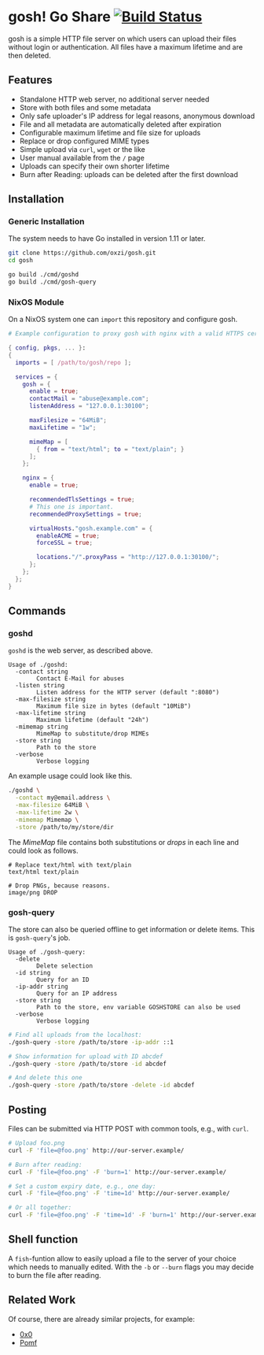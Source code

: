 # gosh! Go Share [![Build Status](https://travis-ci.org/oxzi/gosh.svg?branch=master)](https://travis-ci.org/oxzi/gosh)

gosh is a simple HTTP file server on which users can upload their files without
login or authentication. All files have a maximum lifetime and are then deleted.


## Features

- Standalone HTTP web server, no additional server needed
- Store with both files and some metadata
- Only safe uploader's IP address for legal reasons, anonymous download
- File and all metadata are automatically deleted after expiration
- Configurable maximum lifetime and file size for uploads
- Replace or drop configured MIME types
- Simple upload via `curl`, `wget` or the like
- User manual available from the `/` page
- Uploads can specify their own shorter lifetime
- Burn after Reading: uploads can be deleted after the first download


## Installation
### Generic Installation

The system needs to have Go installed in version 1.11 or later.

```bash
git clone https://github.com/oxzi/gosh.git
cd gosh

go build ./cmd/goshd
go build ./cmd/gosh-query
```

### NixOS Module

On a NixOS system one can `import` this repository and configure gosh.

```nix
# Example configuration to proxy gosh with nginx with a valid HTTPS certificate.

{ config, pkgs, ... }:
{
  imports = [ /path/to/gosh/repo ];

  services = {
    gosh = {
      enable = true;
      contactMail = "abuse@example.com";
      listenAddress = "127.0.0.1:30100";

      maxFilesize = "64MiB";
      maxLifetime = "1w";

      mimeMap = [
        { from = "text/html"; to = "text/plain"; }
      ];
    };

    nginx = {
      enable = true;

      recommendedTlsSettings = true;
      # This one is important.
      recommendedProxySettings = true;

      virtualHosts."gosh.example.com" = {
        enableACME = true;
        forceSSL = true;

        locations."/".proxyPass = "http://127.0.0.1:30100/";
      };
    };
  };
}
```


## Commands
### goshd

`goshd` is the web server, as described above.

```
Usage of ./goshd:
  -contact string
        Contact E-Mail for abuses
  -listen string
        Listen address for the HTTP server (default ":8080")
  -max-filesize string
        Maximum file size in bytes (default "10MiB")
  -max-lifetime string
        Maximum lifetime (default "24h")
  -mimemap string
        MimeMap to substitute/drop MIMEs
  -store string
        Path to the store
  -verbose
        Verbose logging
```

An example usage could look like this.

```bash
./goshd \
  -contact my@email.address \
  -max-filesize 64MiB \
  -max-lifetime 2w \
  -mimemap Mimemap \
  -store /path/to/my/store/dir
```

The *MimeMap* file contains both substitutions or *drops* in each line and
could look as follows.

```
# Replace text/html with text/plain
text/html text/plain

# Drop PNGs, because reasons.
image/png DROP
```


### gosh-query

The store can also be queried offline to get information or delete items. This
is `gosh-query`'s job.

```
Usage of ./gosh-query:
  -delete
        Delete selection
  -id string
        Query for an ID
  -ip-addr string
        Query for an IP address
  -store string
        Path to the store, env variable GOSHSTORE can also be used
  -verbose
        Verbose logging
```

```bash
# Find all uploads from the localhost:
./gosh-query -store /path/to/store -ip-addr ::1

# Show information for upload with ID abcdef
./gosh-query -store /path/to/store -id abcdef

# And delete this one
./gosh-query -store /path/to/store -delete -id abcdef
```

## Posting

Files can be submitted via HTTP POST with common tools, e.g., with `curl`.

```bash
# Upload foo.png
curl -F 'file=@foo.png' http://our-server.example/

# Burn after reading:
curl -F 'file=@foo.png' -F 'burn=1' http://our-server.example/

# Set a custom expiry date, e.g., one day:
curl -F 'file=@foo.png' -F 'time=1d' http://our-server.example/

# Or all together:
curl -F 'file=@foo.png' -F 'time=1d' -F 'burn=1' http://our-server.example/
```

## Shell function

A `fish`-funtion allow to easily upload a file to the server of your
choice which needs to manually edited. With the `-b` or `--burn` flags
you may decide to burn the file after reading.


## Related Work

Of course, there are already similar projects, for example:

- [0x0](https://github.com/lachs0r/0x0)
- [Pomf](https://github.com/pomf/pomf)
